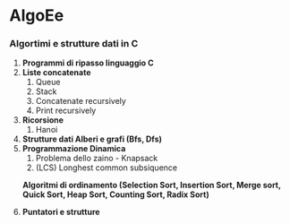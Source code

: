 # AlgoEe

<h3> Algortimi e strutture dati in C </h3>

<ol>
  <li><strong>Programmi di ripasso linguaggio C</strong></li>  
  
<li><strong>Liste concatenate</strong>
<ol>
<li>Queue</li>
<li>Stack</li>
  <li>Concatenate recursively</li>
  <li>Print recursively</li>
</ol>
</li>
  
<li><strong>Ricorsione</strong>
  <ol>
    <li>Hanoi</li>
  </ol>
</li>




<li><strong>Strutture dati Alberi e grafi (Bfs, Dfs)</strong></li>

<li

<li> <strong>Programmazione Dinamica</strong>
  <ol>
     <li>Problema dello zaino - Knapsack</li>
    <li>(LCS) Longhest common subsiquence</li>
  </ol>
</li>

<strong>Algoritmi di ordinamento (Selection Sort, Insertion Sort, Merge sort, Quick Sort, Heap Sort, Counting Sort, Radix Sort)</strong>
</li>
<li><strong>Puntatori e strutture</strong></li>
</ol>
